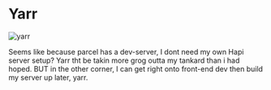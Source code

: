 # Yarr

![yarr](https://assets.yandycdn.com/Products/SI_80123_Pirate_Crew_Member_yandy-costumes.jpg)

Seems like because parcel has a dev-server, I dont need my own Hapi server setup? Yarr tht be takin more grog outta my tankard than i had hoped. BUT in the other corner, I can get right onto front-end dev then build my server up later, yarr.